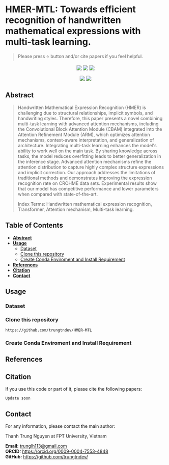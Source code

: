 # HMER-MTL: Towards efficient recognition of handwritten mathematical expressions with multi-task learning.

> Please press ⭐ button and/or cite papers if you feel helpful.

<p align="center">
<img src="https://img.shields.io/github/stars/trungtndev/HMER-MTL">
<img src="https://img.shields.io/github/forks/trungtndev/HMER-MTL">
<img src="https://img.shields.io/github/watchers/trungtndev/HMER-MTL">
</p>

<p align="center">
<img src="https://img.shields.io/badge/Last%20updated%20on-13.01.2025-brightgreen?style=for-the-badge">
<img src="https://img.shields.io/badge/Written%20by-Nguyen%20Thanh%20Trung-pink?style=for-the-badge"> 
</p>


## Abstract 
> Handwritten Mathematical Expression Recognition (HMER) is challenging due to structural relationships, implicit symbols, and handwriting styles. Therefore, this paper presents a novel combining multi-task learning with advanced attention mechanisms, including the Convolutional Block Attention Module (CBAM) integrated into the Attention Refinement Module (ARM), which optimizes attention mechanisms, context-aware interpretation, and generalization of architecture. Integrating multi-task learning enhances the model's ability to work well on the main task. By sharing knowledge across tasks, the model reduces overfitting leads to better generalization in the inference stage. Advanced attention mechanisms refine the attention distribution to capture highly complex structure expressions and implicit correction. Our approach addresses the limitations of traditional methods and demonstrates improving the expression recognition rate on CROHME data sets. Experimental results show that our model has competitive performance and lower parameters when compared with state-of-the-art.
>
> Index Terms: Handwritten mathematical expression recognition, Transformer, Attention mechanism, Multi-task learning.
## Table of Contents

- [**Abstract**](#Abstract)
- [**Usage**](#Usage)
  - [Dataset](#dataset)
  - [Clone this repository](#clone-this-repository)
  - [Create Conda Enviroment and Install Requirement](#create-conda-enviroment-and-install-requirement)
- [**References**](#references)
- [**Citation**](#citation)
- [**Contact**](#Contact)

## Usage
### Dataset

### Clone this repository
```
https://github.com/trungtndev/HMER-MTL
```

### Create Conda Enviroment and Install Requirement

## References

## Citation
If you use this code or part of it, please cite the following papers:
```
Update soon
```
## Contact
For any information, please contact the main author:

Thanh Trung Nguyen at FPT University, Vietnam

**Email:** <link>trunglh113@gmail.com </link><br>
**ORCID:** <link>https://orcid.org/0009-0004-7553-4848</link> <br>
**GitHub:** <link>https://github.com/trungtndev/</link>


